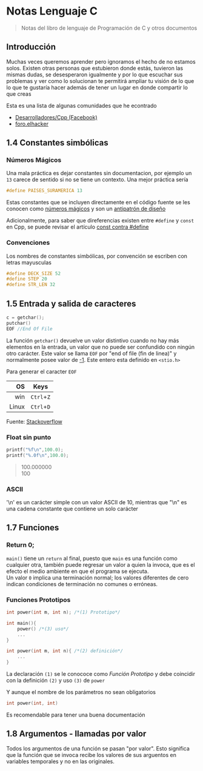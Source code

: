 # Notas Lenguaje C
 > Notas del libro de lenguaje de Programación de C y otros documentos

## Introducción
Muchas veces queremos aprender pero ignoramos el hecho de no estamos solos. Existen otras personas que estubieron donde estás, tuvieron las mismas dudas, se desesperaron igualmente y por lo que escuchar sus problemas y ver como lo solucionan te permitirá ampliar tu visión de lo que lo que te gustaría hacer además de tener un lugar en donde compartir lo que creas

Esta es una lista de algunas comunidades que he econtrado
 - [Desarrolladores/Cpp (Facebook)](https://www.facebook.com/groups/467783429968410/post_tags/?post_tag_id=1998231400256931) 
 - [foro.elhacker](https://foro.elhacker.net/programacion_cc-b49.0/) 
 

## 1.4 Constantes simbólicas
### Números Mágicos
Una mala práctica es dejar constantes sin documentacion, por ejemplo un `13` carece de sentido si no se tiene un contexto. Una mejor práctica sería

```c
#define PAISES_SURAMERICA 13
```
Estas constantes que se incluyen directamente en el código fuente se les conocen como [números mágicos][1.4.1] y son un [antipatrón de diseño][1.4.2]

Adicionalmente, para saber que direferencias existen entre `#define` y `const` en Cpp, se puede revisar el artículo [const contra #define][vitaminacpp_constvsdef]

### Convenciones
Los nombres de constantes simbólicas, por convención se escriben con letras mayusculas

```c
#define DECK_SIZE 52
#define STEP 20
#define STR_LEN 32
```
## 1.5 Entrada y salida de caracteres
```c
c = getchar();
putchar()
EOF //End Of File
```
La función `getchar()` devuelve un valor distintivo cuando no hay más elementos en la entrada, un valor que no puede ser confundido con ningún otro carácter. Este valor se llama `EOF` por "end of file (fin de linea)" y normalmente posee valor de [-1](https://stackoverflow.com/a/4705984/468132). Este entero esta definido en `<stio.h>`

Para generar el caracter `EOF`

|OS     |Keys       |
|------:|:---------:|
|win    |`Ctrl`+`Z` |
|Linux  |`Ctrl`+`D` | 

Fuente: [Stackoverflow](https://stackoverflow.com/a/3646298/4681320)


[//]: # ( https://github.com/adam-p/markdown-here/wiki/Markdown-Cheatsheet#tables) 

### Float sin punto

```c
printf("%f\n",100.0);
printf("%.0f\n",100.0);
```
>100.000000  
>100

### ASCII
'\n' es un carácter simple con un valor ASCII de 10, mientras que "\n" es una cadena constante que contiene un solo carácter

## 1.7 Funciones

### Return 0;

`main()` tiene un `return` al final, puesto que `main` es una función como cualquier otra, también puede regresar un valor a quien la invoca, que es el efecto el medio ambiente en que el programa se ejecuta.  
Un valor `0` implica una terminación normal; los valores diferentes de cero indican condiciones de terminación no comunes o erróneas.
### Funciones Prototipos

```c
int power(int m, int n); /*(1) Prototipo*/

int main(){
    power() /*(3) uso*/
    ...
}

int power(int m, int n){ /*(2) definición*/
    ...
}
```
La declaración `(1)` se le conococe como *Función Prototipo* y  debe coincidir con la definición `(2)` y uso `(3)` de `power`

Y aunque el nombre de los parámetros no sean obligatorios

```c 
int power(int, int) 
```
Es recomendable para tener una buena documentación

## 1.8 Argumentos - llamadas por valor

Todos los argumentos de una función se pasan "por valor". Esto significa que la función que se invoca recibe los valores de sus arguentos en  variables temporales y no en las originales.



[1.4.1]:https://en.wikipedia.org/wiki/Magic_number_(programming)#Unnamed_numerical_constants
[1.4.2]:https://es.wikipedia.org/wiki/Antipatr%C3%B3n_de_dise%C3%B1o
[vitaminacpp_constvsdef]:https://vitaminacpp.wordpress.com/2013/01/06/const-contra-define